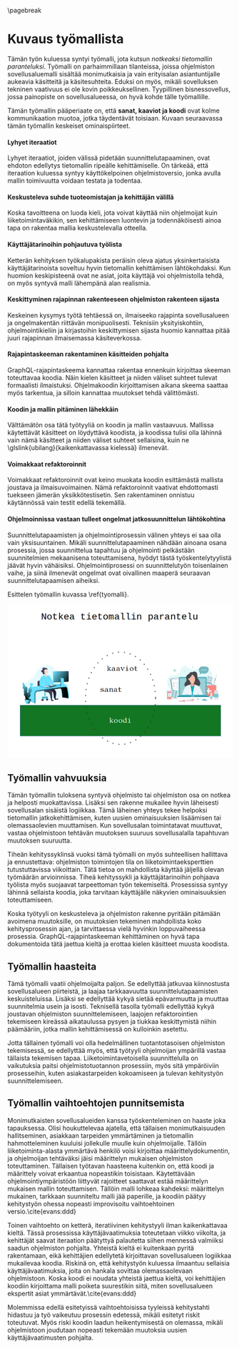 \pagebreak

# Kuvaus työmallista

Tämän työn kuluessa syntyi työmalli, jota kutsun *notkeaksi tietomallin paranteluksi*. Työmalli on parhaimmillaan tilanteissa, joissa ohjelmiston sovellusaluemalli sisältää monimutkaisia ja vain erityisalan asiantuntijalle aukeavia käsitteitä ja käsitesuhteita. Eduksi on myös, mikäli sovelluksen tekninen vaativuus ei ole kovin poikkeuksellinen. Tyypillinen bisnessovellus, jossa painopiste on sovellusalueessa, on hyvä kohde tälle työmallille.

Tämän työmallin pääperiaate on, että **sanat, kaaviot ja koodi** ovat kolme kommunikaation muotoa, jotka täydentävät toisiaan. Kuvaan seuraavassa tämän työmallin keskeiset ominaispiirteet.

#### Lyhyet iteraatiot
Lyhyet iteraatiot, joiden välissä pidetään suunnittelutapaaminen, ovat ehdoton edellytys tietomallin ripeälle kehittämiselle. On tärkeää, että iteraation kuluessa syntyy käyttökelpoinen ohjelmistoversio, jonka avulla mallin toimivuutta voidaan testata ja todentaa.

#### Keskusteleva suhde tuoteomistajan ja kehittäjän välillä
Koska tavoitteena on luoda kieli, jota voivat käyttää niin ohjelmoijat kuin liiketoimintaväkikin, sen kehittämiseen luontevin ja todennäköisesti ainoa tapa on rakentaa mallia keskustelevalla otteella.

#### Käyttäjätarinoihin pohjautuva työlista
Ketterän kehityksen työkalupakista peräisin oleva ajatus yksinkertaisista käyttäjätarinoista soveltuu hyvin tietomallin kehittämisen lähtökohdaksi. Kun huomion keskipisteenä ovat ne asiat, joita käyttäjä voi ohjelmistolla tehdä, on myös syntyvä malli lähempänä alan realismia.

#### Keskittyminen rajapinnan rakenteeseen ohjelmiston rakenteen sijasta
Keskeinen kysymys työtä tehtäessä on, ilmaiseeko rajapinta sovellusalueen ja ongelmakentän riittävän monipuolisesti. Teknisiin yksityiskohtiin, ohjelmointikieliin ja kirjastoihin keskittymisen sijasta huomio kannattaa pitää juuri rajapinnan ilmaisemassa käsiteverkossa.

#### Rajapintaskeeman rakentaminen käsitteiden pohjalta
GraphQL-rajapintaskeema kannattaa rakentaa ennenkuin kirjoittaa skeeman toteuttavaa koodia. Näin kielen käsitteet ja niiden väliset suhteet tulevat formaalisti ilmaistuksi. Ohjelmakoodin kirjoittamisen aikana skeema saattaa myös tarkentua, ja silloin kannattaa muutokset tehdä välittömästi.

#### Koodin ja mallin pitäminen lähekkäin
Välttämätön osa tätä työtyyliä on koodin ja mallin vastaavuus. Mallissa käytettävät käsitteet on löydyttävä koodista, ja koodissa tulisi olla lähinnä vain nämä käsitteet ja niiden väliset suhteet sellaisina, kuin ne \glslink{ubilang}{kaikenkattavassa kielessä} ilmenevät.

#### Voimakkaat refaktoroinnit
Voimakkaat refaktoroinnit ovat keino muokata koodin esittämästä mallista joustava ja ilmaisuvoimainen. Nämä refaktoroinnit vaativat ehdottomasti tuekseen jämerän yksikkötestisetin. Sen rakentaminen onnistuu käytännössä vain testit edellä tekemällä.

#### Ohjelmoinnissa vastaan tulleet ongelmat jatkosuunnittelun lähtökohtina
Suunnittelutapaamisten ja ohjelmointiprosessin välinen yhteys ei saa olla vain yksisuuntainen. Mikäli suunnittelutapaaminen nähdään ainoana osana prosessia, jossa suunnittelua tapahtuu ja ohjelmointi pelkästään suunnitelmien mekaanisena toteuttamisena, hyödyt tästä työskentelytyylistä jäävät hyvin vähäisiksi. Ohjelmointiprosessi on suunnittelutyön toisenlainen vaihe, ja siinä ilmenevät ongelmat ovat oivallinen maaperä seuraavan suunnittelutapaamisen aiheiksi.

Esittelen työmallin kuvassa \ref{tyomalli}.

![\label{tyomalli} Kuva työmallista](illustration/malli/notkea_tietomallin_parantelu2-1.png)

## Työmallin vahvuuksia
Tämän työmallin tuloksena syntyvä ohjelmisto tai ohjelmiston osa on notkea ja helposti muokattavissa. Lisäksi sen rakenne mukailee hyvin läheisesti sovellusalan sisäistä logiikkaa. Tämä läheinen yhteys tekee helpoksi tietomallin jatkokehittämisen, kuten uusien ominaisuuksien lisäämisen tai olemassaolevien muuttamisen. Kun sovellusalan toimintatavat muuttuvat, vastaa ohjelmistoon tehtävän muutoksen suuruus sovellusalalla tapahtuvan muutoksen suuruutta.

Tiheän kehityssyklinsä vuoksi tämä työmalli on myös suhteellisen hallittava ja ennustettava: ohjelmiston toimintojen tila on liiketoimintaeksperttien tutustuttavissa viikoittain. Tätä tietoa on mahdollista käyttää jäljellä olevan työmäärän arvioinnissa. Tiheä kehityssykli ja käyttäjätarinoihin pohjaava työlista myös suojaavat tarpeettoman työn tekemiseltä. Prosessissa syntyy lähinnä sellaista koodia, joka tarvitaan käyttäjälle näkyvien ominaisuuksien toteuttamiseen.

Koska työtyyli on keskusteleva ja ohjelmiston rakenne pyritään pitämään avoimena muutoksille, on muutoksien tekeminen mahdollista koko kehitysprosessin ajan, ja tarvittaessa vielä hyvinkin loppuvaiheessa prosessia. GraphQL-rajapintaskeeman kehittäminen on hyvä tapa dokumentoida tätä jaettua kieltä ja erottaa kielen käsitteet muusta koodista. 

## Työmallin haasteita
Tämä työmalli vaatii ohjelmoijalta paljon. Se edellyttää jatkuvaa kiinnostusta sovellusalueen piirteistä, ja laajaa tarkkaavuutta suunnittelutapaamisten keskuisteluissa. Lisäksi se edellyttää kykyä sietää epävarmuutta ja muuttaa suunnitelmia usein ja isosti. Teknisellä tasolla työmalli edellyttää kykyä joustavan ohjelmiston suunnittelemiseen, laajojen refaktorointien tekemiseen kireässä aikataulussa pysyen ja tiukkaa keskittymistä niihin päämääriin, jotka mallin kehittämisessä on kulloinkin asetettu.

Jotta tällainen työmalli voi olla hedelmällinen tuotantotasoisen ohjelmiston tekemisessä, se edellyttää myös, että työtyyli ohjelmoijan ympärillä vastaa tällaista tekemisen tapaa. Liiketoimintavetoisella suunnittelulla on vaikutuksia paitsi ohjelmistotuotannon prosessiin, myös sitä ympäröiviin prosesseihin, kuten asiakastarpeiden kokoamiseen ja tulevan kehitystyön suunnittelemiseen.

## Työmallin vaihtoehtojen punnitsemista

Monimutkaisten sovellusalueiden kanssa työskenteleminen on haaste joka tapauksessa. Olisi houkuttelevaa ajatella, että tällaisen monimutkaisuuden hallitseminen, asiakkaan tarpeiden ymmärtäminen ja tietomallin hahmotteleminen kuuluisi jollekulle muulle kuin ohjelmoijalle. Tällöin liiketoiminta-alasta ymmärtävä henkilö voisi kirjoittaa määrittelydokumentin, ja ohjelmoijan tehtäväksi jäisi määrittelyn mukaisen ohjelmiston toteuttaminen. Tällaisen työtavan haasteena kuitenkin on, että koodi ja määrittely voivat erkaantua nopeastikin toisistaan. Käytettävään ohjelmointiympäristöön liittyvät rajoitteet saattavat estää määrittelyn mukaisen mallin toteuttamisen. Tällöin malli lohkeaa kahdeksi: määrittelyn mukainen, tarkkaan suunniteltu malli jää paperille, ja koodiin päätyy kehitystyön ohessa nopeasti improvisoitu vaihtoehtoinen versio.\cite{evans:ddd}

Toinen vaihtoehto on ketterä, iteratiivinen kehitystyyli ilman kaikenkattavaa kieltä. Tässä prosessissa käyttäjävaatimuksia toteutetaan viikko viikolta, ja kehittäjät saavat iteraation päätyttyä palautetta siihen mennessä valmiiksi saadun ohjelmiston pohjalta. Yhteistä kieltä ei kuitenkaan pyritä rakentamaan, eikä kehittäjien edellytetä kirjoittavan sovellusalueen logiikkaa mukailevaa koodia. Riskinä on, että kehitystyön kuluessa ilmaantuu sellaisia käyttäjävaatimuksia, joita on hankala sovittaa olemassaolevaan ohjelmistoon. Koska koodi ei noudata yhteistä jaettua kieltä, voi kehittäjien koodiin kirjoittama malli poiketa suurestikin siitä, miten sovellusalueen ekspertit asiat ymmärtävät.\cite{evans:ddd}

Molemmissa edellä esitetyissä vaihtoehtoisissa tyyleissä kehitystahti hidastuu ja työ vaikeutuu prosessin edetessä, mikäli esitetyt riskit toteutuvat. Myös riski koodin laadun heikentymisestä on olemassa, mikäli ohjelmistoon joudutaan nopeasti tekemään muutoksia uusien käyttäjävaatimusten pohjalta.
